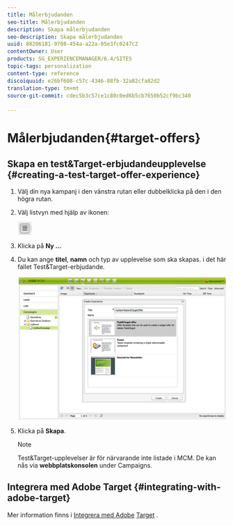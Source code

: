 ```yaml
---
title: Målerbjudanden
seo-title: Målerbjudanden
description: Skapa målerbjudanden
seo-description: Skapa målerbjudanden
uuid: 88206181-9708-454a-a22a-05e3fc0247c2
contentOwner: User
products: SG_EXPERIENCEMANAGER/6.4/SITES
topic-tags: personalization
content-type: reference
discoiquuid: e26bf608-c57c-4346-88fb-32a82cfa82d2
translation-type: tm+mt
source-git-commit: cdec5b3c57ce1c80c0ed6b5cb7650b52cf9bc340

---
```



# Målerbjudanden{#target-offers}

## Skapa en test&amp;Target-erbjudandeupplevelse {#creating-a-test-target-offer-experience}

1. Välj din nya kampanj i den vänstra rutan eller dubbelklicka på den i den högra rutan.
1. Välj listvyn med hjälp av ikonen:

   ![](do-not-localize/chlimage_1-11.png)

1. Klicka på **Ny ...**
1. Du kan ange **titel**, **namn** och typ av upplevelse som ska skapas. i det här fallet Test&amp;Target-erbjudande.

   ![chlimage_1-139](assets/chlimage_1-139.png)

1. Klicka på **Skapa**.

   >[!NOTE]
   >
   >Test&amp;Target-upplevelser är för närvarande inte listade i MCM. De kan nås via **webbplatskonsolen** under Campaigns.

## Integrera med Adobe Target {#integrating-with-adobe-target}

Mer information finns i [Integrera med Adobe](/help/sites-administering/target.md) [Target](/help/sites-administering/target.md) .
